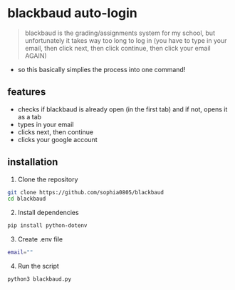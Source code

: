# blackbaud auto-login

> blackbaud is the grading/assignments system for my school, but unfortunately it takes way too long to log in (you have to type in your email, then click next, then click continue, then click your email AGAIN)
- so this basically simplies the process into one command!

## features
- checks if blackbaud is already open (in the first tab) and if not, opens it as a tab
- types in your email
- clicks next, then continue
- clicks your google account

## installation
1. Clone the repository
```bash
git clone https://github.com/sophia0805/blackbaud
cd blackbaud
```
2. Install dependencies
```bash
pip install python-dotenv
```
3. Create .env file
```bash
email=""
```
4. Run the script
```bash
python3 blackbaud.py
```